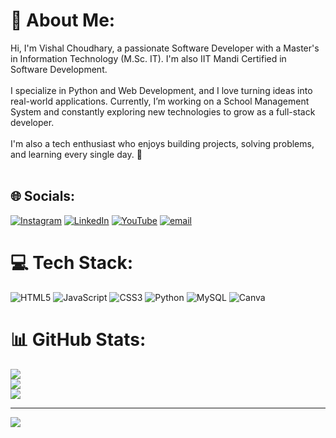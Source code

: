 # 💫 About Me:
Hi, I'm Vishal Choudhary, a passionate Software Developer with a Master's in Information Technology (M.Sc. IT). I'm also IIT Mandi Certified in Software Development.<br><br>I specialize in Python and Web Development, and I love turning ideas into real-world applications. Currently, I’m working on a School Management System and constantly exploring new technologies to grow as a full-stack developer.<br><br>I'm also a tech enthusiast who enjoys building projects, solving problems, and learning every single day. 🚀<br><br>


## 🌐 Socials:
[![Instagram](https://img.shields.io/badge/Instagram-%23E4405F.svg?logo=Instagram&logoColor=white)](https://instagram.com/vloggervishal1010) [![LinkedIn](https://img.shields.io/badge/LinkedIn-%230077B5.svg?logo=linkedin&logoColor=white)](https://linkedin.com/in/VishalChoudhary) [![YouTube](https://img.shields.io/badge/YouTube-%23FF0000.svg?logo=YouTube&logoColor=white)](https://youtube.com/@vloggervishal1010) [![email](https://img.shields.io/badge/Email-D14836?logo=gmail&logoColor=white)](mailto:choudhary7830@gmail.com) 

# 💻 Tech Stack:
![HTML5](https://img.shields.io/badge/html5-%23E34F26.svg?style=for-the-badge&logo=html5&logoColor=white)
![JavaScript](https://img.shields.io/badge/javascript-%23323330.svg?style=for-the-badge&logo=javascript&logoColor=%23F7DF1E)
![CSS3](https://img.shields.io/badge/css3-%231572B6.svg?style=for-the-badge&logo=css3&logoColor=white)
![Python](https://img.shields.io/badge/python-3670A0?style=for-the-badge&logo=python&logoColor=ffdd54)
![MySQL](https://img.shields.io/badge/mysql-4479A1.svg?style=for-the-badge&logo=mysql&logoColor=white)
![Canva](https://img.shields.io/badge/Canva-%2300C4CC.svg?style=for-the-badge&logo=Canva&logoColor=white)

# 📊 GitHub Stats:
![](https://github-readme-stats.vercel.app/api?username=vloggervishal1010&theme=dark&hide_border=false&include_all_commits=true&count_private=false)<br/>
![](https://nirzak-streak-stats.vercel.app/?user=vloggervishal1010&theme=dark&hide_border=false)<br/>
![](https://github-readme-stats.vercel.app/api/top-langs/?username=vloggervishal1010&theme=dark&hide_border=false&include_all_commits=true&count_private=false&layout=compact)

---
[![](https://visitcount.itsvg.in/api?id=vloggervishal1010&icon=0&color=0)](https://visitcount.itsvg.in)

<!-- Proudly created with GPRM ( https://gprm.itsvg.in ) -->

